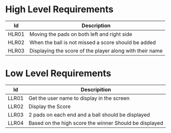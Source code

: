 # High Level Requirements
 |Id|Description|
 |---|---|
 |HLR01|Moving the pads on both left and right side|
 |HLR02|When the ball is not missed a score should be added|
 |HLR03|Displaying the score of the player along with their name|

# Low Level Requirements
|Id|Descripition|
|---|---|
|LLR01|Get the user name to display in the screen|
|LLR02|Display the Score |
|LLR03|2 pads on each end and a ball should be displayed|
|LLR04|Based on the high score the winner Should be displayed|